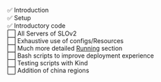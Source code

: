 :white_check_mark:  Introduction <br/>
:white_check_mark:  Setup <br/>
:white_check_mark: Introductory code <br/>
:white_large_square: All Servers of SLOv2 <br/>
:white_large_square: Exhaustive use of configs/Resources <br/>
:white_large_square: Much more detailed [Running]() section <br/>
:white_large_square: Bash scripts to improve deployment experience <br/>
:white_large_square: Testing scripts with Kind <br/>
:white_large_square: Addition of china regions <br/>
